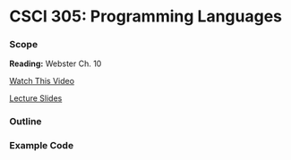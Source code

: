 # CSCI 305: Programming Languages

### Scope

**Reading:** Webster Ch. 10

[Watch This Video]()

[Lecture Slides](slides/Lecture19_21.pdf)

### Outline

### Example Code
